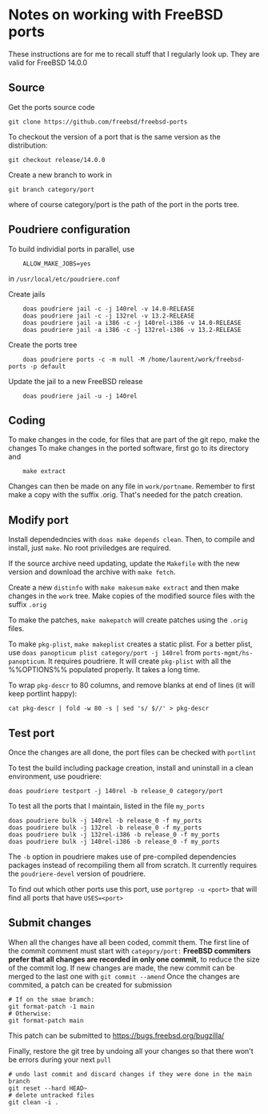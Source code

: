# Notes on working with FreeBSD ports

These instructions are for me to recall stuff that I regularly look up. They are valid for FreeBSD 14.0.0

## Source
Get the ports source code

    git clone https://github.com/freebsd/freebsd-ports

To checkout the version of a port that is the same version as the distribution:

    git checkout release/14.0.0

Create a new branch to work in

    git branch category/port
where of course category/port is the path of the port in the ports tree.

## Poudriere configuration
To build individial ports in parallel, use

        ALLOW_MAKE_JOBS=yes
in `/usr/local/etc/poudriere.conf`

Create jails

        doas poudriere jail -c -j 140rel -v 14.0-RELEASE
        doas poudriere jail -c -j 132rel -v 13.2-RELEASE
        doas poudriere jail -a i386 -c -j 140rel-i386 -v 14.0-RELEASE
        doas poudriere jail -a i386 -c -j 132rel-i386 -v 13.2-RELEASE

Create the ports tree

        doas poudriere ports -c -m null -M /home/laurent/work/freebsd-ports -p default

Update the jail to a new FreeBSD release

        doas poudriere jail -u -j 140rel

## Coding
To make changes in the code, for files that are part of the git repo, make the changes
To make changes in the ported software, first go to its directory and

        make extract
Changes can then be made on any file in `work/portname`. Remember to first make a copy with the suffix .orig. That's needed for the patch creation.

## Modify port
Install dependedncies with `doas make depends clean`. Then, to compile and install, just `make`. No root priviledges are required.

If the source archive need updating, update the `Makefile` with the new version and download the archive with `make fetch`.

Create a new `distinfo` with `make makesum`
`make extract` and then make changes in the `work` tree. Make copies of the modified source files with the suffix `.orig` 

To make the patches, `make makepatch` will create patches using the `.orig` files.

To make `pkg-plist`, `make makeplist` creates a static plist. For a better plist, use `doas panopticum plist category/port -j 140rel` from `ports-mgmt/hs-panopticum`. It requires poudriere. It will create `pkg-plist` with all the %%OPTIONS%% populated properly. It takes a long time.

To wrap `pkg-descr` to 80 columns, and remove blanks at end of lines (it will keep portlint happy): 

    cat pkg-descr | fold -w 80 -s | sed 's/ $//' > pkg-descr

## Test port
Once the changes are all done, the port files can be checked with `portlint`

To test the build including package creation, install and uninstall in a clean environment, use poudriere:

    doas poudriere testport -j 140rel -b release_0 category/port

To test all the ports that I maintain, listed in the file `my_ports`

    doas poudriere bulk -j 140rel -b release_0 -f my_ports
    doas poudriere bulk -j 132rel -b release_0 -f my_ports
    doas poudriere bulk -j 132rel-i386 -b release_0 -f my_ports
    doas poudriere bulk -j 140rel-i386 -b release_0 -f my_ports

The `-b` option in poudriere makes use of pre-compiled dependencies packages instead of recompiling them all from scratch. It currently requires the `poudriere-devel` version of poudriere.

To find out which other ports use this port, use `portgrep -u <port>` that will find all ports that have `USES=<port>`

## Submit changes
When all the changes have all been coded, commit them. The first line of the commit comment must start with `category/port:`
**FreeBSD commiters prefer that all changes are recorded in only one commit**, to reduce the size of the commit log.
If new changes are made, the new commit can be merged to the last one with `git commit --amend`
Once the changes are commited, a patch can be created for submission

    # If on the smae bramch:
    git format-patch -1 main
    # Otherwise:
    git format-patch main
This patch can be submitted to https://bugs.freebsd.org/bugzilla/

Finally, restore the git tree by undoing all your changes so that there won't be errors during your next `pull`

    # undo last commit and discard changes if they were done in the main branch
    git reset --hard HEAD~
    # delete untracked files
    git clean -i .

